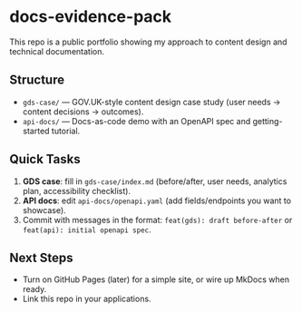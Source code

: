 # docs-evidence-pack

This repo is a public portfolio showing my approach to content design and technical documentation.

## Structure
- `gds-case/` — GOV.UK-style content design case study (user needs → content decisions → outcomes).
- `api-docs/` — Docs-as-code demo with an OpenAPI spec and getting-started tutorial.

## Quick Tasks
1. **GDS case**: fill in `gds-case/index.md` (before/after, user needs, analytics plan, accessibility checklist).
2. **API docs**: edit `api-docs/openapi.yaml` (add fields/endpoints you want to showcase).
3. Commit with messages in the format: `feat(gds): draft before-after` or `feat(api): initial openapi spec`.

## Next Steps
- Turn on GitHub Pages (later) for a simple site, or wire up MkDocs when ready.
- Link this repo in your applications.
